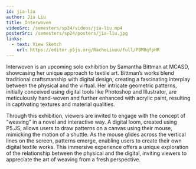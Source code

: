 ```yaml
---
id: jia-liu
author: Jia Liu
title: Interwoven
videoSrc: /semesters/sp24/videos/jia-liu.mp4
posterSrc: /semesters/sp24/posters/jia-liu.jpg
links:
  - text: View Sketch
    url: https://editor.p5js.org/RacheLiuuu/full/P8M8qfpHR
---
```


Interwoven is an upcoming solo exhibition by Samantha Bittman at MCASD, showcasing her unique approach to textile art. Bittman’s works blend traditional craftsmanship with digital design, creating a fascinating interplay between the physical and the virtual. Her intricate geometric patterns, initially conceived using digital tools like Photoshop and Illustrator, are meticulously hand-woven and further enhanced with acrylic paint, resulting in captivating textures and material qualities.

Through this exhibition, viewers are invited to engage with the concept of “weaving” in a novel and interactive way. A digital loom, created using P5.JS, allows users to draw patterns on a canvas using their mouse, mimicking the motion of a shuttle. As the mouse glides across the vertical lines on the screen, patterns emerge, enabling users to create their own digital textile works. This immersive experience offers a unique exploration of the relationship between the physical and the digital, inviting viewers to appreciate the art of weaving from a fresh perspective.
